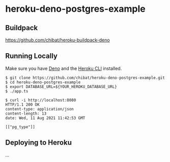 
# heroku-deno-postgres-example

## Buildpack

https://github.com/chibat/heroku-buildpack-deno

## Running Locally
Make sure you have [Deno](https://deno.land/) and the [Heroku CLI](https://cli.heroku.com/) installed.
```
$ git clone https://github.com/chibat/heroku-deno-postgres-example.git
$ cd heroku-deno-postgres-example
$ export DATABASE_URL=${YOUR_HEROKU_DATABASE_URL}
$ ./app.ts
```

```
$ curl -i http://localhost:8080
HTTP/1.1 200 OK
content-type: application/json
content-length: 13
date: Wed, 11 Aug 2021 11:42:53 GMT

[["pg_type"]]
```

## Deploying to Heroku

...

<!--
```
$ heroku create --buildpack https://github.com/chibat/heroku-buildpack-deno.git
$ git push heroku master
$ heroku open
```
-->



